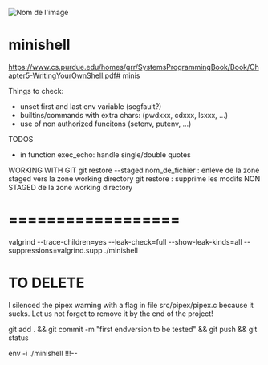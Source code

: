 ![Nom de l'image](https://github.com/dansylvain/minishell_common/blob/main/minishell.jpeg?raw=true)

# minishell

https://www.cs.purdue.edu/homes/grr/SystemsProgrammingBook/Book/Chapter5-WritingYourOwnShell.pdf# minis


Things to check:
- unset first and last env variable (segfault?)
- builtins/commands with extra chars: (pwdxxx, cdxxx, lsxxx, ...)
- use of non authorized funcitons (setenv, putenv, ...)

TODOS
- in function exec_echo: handle single/double quotes


WORKING WITH GIT
git restore --staged nom_de_fichier : 	enlève de la zone staged vers la zone working directory
git restore : 				supprime les modifs NON STAGED de la zone working directory

# ==================
valgrind --trace-children=yes --leak-check=full --show-leak-kinds=all --suppressions=valgrind.supp ./minishell

# TO DELETE
I silenced the pipex warning with a flag in file src/pipex/pipex.c
because it sucks. Let us not forget to remove it by the end of the project!

git add . && git commit -m "first endversion to be tested" && git push && git status

env -i ./minishell !!!--
